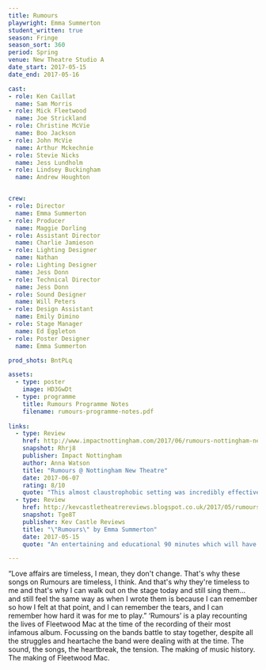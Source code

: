 ```yaml
---
title: Rumours 
playwright: Emma Summerton
student_written: true
season: Fringe
season_sort: 360
period: Spring
venue: New Theatre Studio A
date_start: 2017-05-15
date_end: 2017-05-16

cast:
- role: Ken Caillat
  name: Sam Morris
- role: Mick Fleetwood
  name: Joe Strickland
- role: Christine McVie
  name: Boo Jackson
- role: John McVie
  name: Arthur Mckechnie
- role: Stevie Nicks
  name: Jess Lundholm
- role: Lindsey Buckingham
  name: Andrew Houghton


crew:
- role: Director
  name: Emma Summerton
- role: Producer
  name: Maggie Dorling
- role: Assistant Director
  name: Charlie Jamieson
- role: Lighting Designer
  name: Nathan
- role: Lighting Designer
  name: Jess Donn
- role: Technical Director
  name: Jess Donn
- role: Sound Designer
  name: Will Peters
- role: Design Assistant
  name: Emily Dimino
- role: Stage Manager
  name: Ed Eggleton
- role: Poster Designer
  name: Emma Summerton

prod_shots: BntPLq

assets:
  - type: poster
    image: HD3GwDt
  - type: programme
    title: Rumours Programme Notes
    filename: rumours-programme-notes.pdf
    
links:
  - type: Review
    href: http://www.impactnottingham.com/2017/06/rumours-nottingham-new-theatre/
    snapshot: Rhrj8
    publisher: Impact Nottingham
    author: Anna Watson
    title: "Rumours @ Nottingham New Theatre"
    date: 2017-06-07
    rating: 8/10
    quote: "This almost claustrophobic setting was incredibly effective in embodying the personal affairs and intimacy of the band"
  - type: Review
    href: http://kevcastletheatrereviews.blogspot.co.uk/2017/05/rumours-by-emma-summerton-nottingham.html
    snapshot: Tge8T
    publisher: Kev Castle Reviews
    title: "\"Rumours\" by Emma Summerton"
    date: 2017-05-15
    quote: "An entertaining and educational 90 minutes which will have you fixated on this wonderful tribute to a group of musicians who, although fragmented, are still giving us music to this day."

---
```


“Love affairs are timeless, I mean, they don't change. That's why these songs on Rumours are timeless, I think. And that's why they're timeless to me and that's why I can walk out on the stage today and still sing them... and still feel the same way as when I wrote them is because I can remember so how I felt at that point, and I can remember the tears, and I can remember how hard it was for me to play.” ‘Rumours’ is a play recounting the lives of Fleetwood Mac at the time of the recording of their most infamous album. Focussing on the bands battle to stay together, despite all the struggles and heartache the band were dealing with at the time. The sound, the songs, the heartbreak, the tension. The making of music history. The making of Fleetwood Mac.
